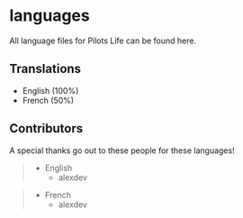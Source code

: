 # languages
All language files for Pilots Life can be found here.

## Translations
- English (100%)
- French (50%)

## Contributors
A special thanks go out to these people for these languages!

> - English
>	- alexdev

> - French
>	- alexdev